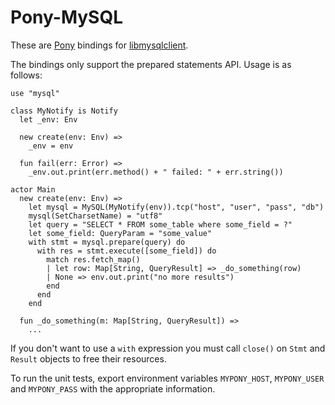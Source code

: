 # Pony-MySQL

These are [Pony](http://www.ponylang.org/) bindings for [libmysqlclient](http://dev.mysql.com/doc/refman/5.7/en/c-api.html).

The bindings only support the prepared statements API. Usage is as follows:

```pony
use "mysql"

class MyNotify is Notify
  let _env: Env

  new create(env: Env) =>
    _env = env

  fun fail(err: Error) =>
    _env.out.print(err.method() + " failed: " + err.string())

actor Main
  new create(env: Env) =>
    let mysql = MySQL(MyNotify(env)).tcp("host", "user", "pass", "db")
    mysql(SetCharsetName) = "utf8"
    let query = "SELECT * FROM some_table where some_field = ?"
    let some_field: QueryParam = "some_value"
    with stmt = mysql.prepare(query) do
      with res = stmt.execute([some_field]) do
        match res.fetch_map()
        | let row: Map[String, QueryResult] => _do_something(row)
        | None => env.out.print("no more results")
        end
      end
    end

  fun _do_something(m: Map[String, QueryResult]) =>
    ...
```

If you don't want to use a `with` expression you must call `close()` on `Stmt`
and `Result` objects to free their resources.

To run the unit tests, export environment variables `MYPONY_HOST`, `MYPONY_USER`
and `MYPONY_PASS` with the appropriate information.
